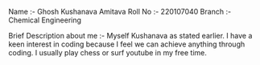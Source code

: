 Name :- Ghosh Kushanava Amitava
Roll No :- 220107040
Branch :- Chemical Engineering

Brief Description about me :- Myself Kushanava as stated earlier. I have a keen interest in coding because I feel we can achieve anything through coding. I usually play chess or surf youtube in my free time. 